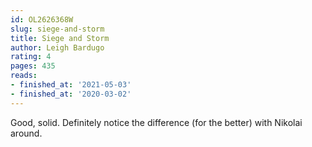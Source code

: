 ```yaml
---
id: OL2626368W
slug: siege-and-storm
title: Siege and Storm
author: Leigh Bardugo
rating: 4
pages: 435
reads:
- finished_at: '2021-05-03'
- finished_at: '2020-03-02'
---
```

Good, solid. Definitely notice the difference (for the better) with Nikolai around.
